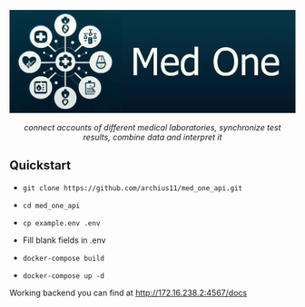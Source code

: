 <p align="center">
  <img src="static/med_one_logo_1023_369.jpg" alt="Med one">
</p>

<p align="center">
    <em>connect accounts of different medical laboratories, synchronize test results, combine data and interpret it</em>
</p>

## Quickstart

- ```git clone https://github.com/archius11/med_one_api.git```

- ```cd med_one_api```

- ```cp example.env .env```

- Fill blank fields in .env

- ```docker-compose build```

- ```docker-compose up -d```

Working backend you can find at http://172.16.238.2:4567/docs
